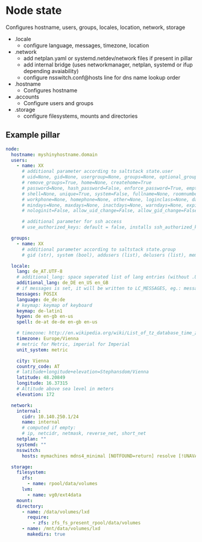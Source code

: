 # Node state

Configures hostname, users, groups, locales, location, network, storage

+ .locale
  + configure language, messages, timezone, location
+ .network
  + add netplan.yaml or systemd.netdev/network files if present in pillar
  + add internal bridge (uses networkmanager, netplan, systemd or ifup depending avaiability)
  + configure nsswitch.conf@hosts line for dns name lookup order
+ .hostname
  + Configures hostname
+ .accounts
  + Configure users and groups
+ .storage
  + configure filesystems, mounts and directories

## Example pillar

```yaml
node:
  hostname: myshinyhostname.domain
  users:
    - name: XX
      # additional parameter according to saltstack state.user
      # uid=None, gid=None, usergroup=None, groups=None, optional_groups=None
      # remove_groups=True, home=None, createhome=True
      # password=None, hash_password=False, enforce_password=True, empty_password=False
      # shell=None, unique=True, system=False, fullname=None, roomnumber=None
      # workphone=None, homephone=None, other=None, loginclass=None, date=None
      # mindays=None, maxdays=None, inactdays=None, warndays=None, expire=None,
      # nologinit=False, allow_uid_change=False, allow_gid_change=False

      # additional parameter for ssh access
      # use_authorized_keys: default = false, installs ssh_authorized_keys if true

  groups:
    - name: XX
      # additional parameter according to saltstack state.group
      # gid (str), system (bool), addusers (list), delusers (list), members (list)

  locale:
    lang: de_AT.UTF-8
    # additional_lang: space seperated list of lang entries (without .UTF-8)
    additional_lang: de_DE en_US en_GB
    # if messages is set, it will be written to LC_MESSAGES, eg.: messages: POSIX
    messages: POSIX
    language: de_de:de
    # keymap: keymap of keyboard
    keymap: de-latin1
    hypen: de en-gb en-us
    spell: de-at de-de en-gb en-us

    # timezone: http://en.wikipedia.org/wiki/List_of_tz_database_time_zones
    timezone: Europe/Vienna
    # metric for Metric, imperial for Imperial
    unit_system: metric

    city: Vienna
    country_code: AT
    # latitude+longitude+elevation=Stephansdom/Vienna
    latitude: 48.20849
    longitude: 16.37315
    # Altitude above sea level in meters
    elevation: 172

  network:
    internal:
      cidr: 10.140.250.1/24
      name: internal
      # computed if empty:
      # ip, netcidr, netmask, reverse_net, short_net
    netplan: ""
    systemd: ""
    nsswitch:
      hosts: mymachines mdns4_minimal [NOTFOUND=return] resolve [!UNAVAIL=return] files myhostname dns

  storage:
    filesystem:
      zfs:
        - name: rpool/data/volumes
      lvm:
        - name: vg0/ext4data
    mount:
    directory:
      - name: /data/volumes/lxd
        require:
          - zfs: zfs_fs_present_rpool/data/volumes
      - name: /mnt/data/volumes/lxd
        makedirs: true
```
